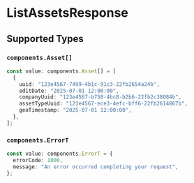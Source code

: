 # ListAssetsResponse


## Supported Types

### `components.Asset[]`

```typescript
const value: components.Asset[] = [
  {
    uuid: "123e4567-7499-4b1c-91c3-22fb2654a24b",
    editDate: "2025-07-01 12:00:00",
    companyUuid: "123e4567-b758-4bc8-b2b6-22fb2c38084b",
    assetTypeUuid: "123e4567-ece3-4efc-bff6-22fb2614867b",
    geoTimestamp: "2025-07-01 12:00:00",
  },
];
```

### `components.ErrorT`

```typescript
const value: components.ErrorT = {
  errorCode: 1000,
  message: "An error occurred completing your request",
};
```


